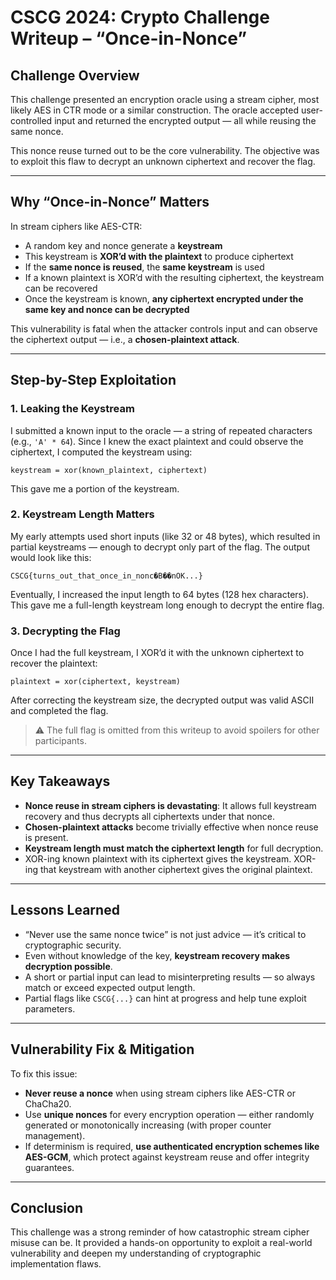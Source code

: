 
# CSCG 2024: Crypto Challenge Writeup – “Once-in-Nonce”

## Challenge Overview

This challenge presented an encryption oracle using a stream cipher, most likely AES in CTR mode or a similar construction. The oracle accepted user-controlled input and returned the encrypted output — all while reusing the same nonce.

This nonce reuse turned out to be the core vulnerability. The objective was to exploit this flaw to decrypt an unknown ciphertext and recover the flag.

---

## Why “Once-in-Nonce” Matters

In stream ciphers like AES-CTR:

- A random key and nonce generate a **keystream**
- This keystream is **XOR’d with the plaintext** to produce ciphertext
- If the **same nonce is reused**, the **same keystream** is used
- If a known plaintext is XOR’d with the resulting ciphertext, the keystream can be recovered
- Once the keystream is known, **any ciphertext encrypted under the same key and nonce can be decrypted**

This vulnerability is fatal when the attacker controls input and can observe the ciphertext output — i.e., a **chosen-plaintext attack**.

---

## Step-by-Step Exploitation

### 1. Leaking the Keystream

I submitted a known input to the oracle — a string of repeated characters (e.g., `'A' * 64`). Since I knew the exact plaintext and could observe the ciphertext, I computed the keystream using:

```
keystream = xor(known_plaintext, ciphertext)
```

This gave me a portion of the keystream.

### 2. Keystream Length Matters

My early attempts used short inputs (like 32 or 48 bytes), which resulted in partial keystreams — enough to decrypt only part of the flag. The output would look like this:

```
CSCG{turns_out_that_once_in_nonc�B��nOK...}
```

Eventually, I increased the input length to 64 bytes (128 hex characters). This gave me a full-length keystream long enough to decrypt the entire flag.

### 3. Decrypting the Flag

Once I had the full keystream, I XOR’d it with the unknown ciphertext to recover the plaintext:

```
plaintext = xor(ciphertext, keystream)
```

After correcting the keystream size, the decrypted output was valid ASCII and completed the flag.

> ⚠️ The full flag is omitted from this writeup to avoid spoilers for other participants.

---

## Key Takeaways

- **Nonce reuse in stream ciphers is devastating**: It allows full keystream recovery and thus decrypts all ciphertexts under that nonce.
- **Chosen-plaintext attacks** become trivially effective when nonce reuse is present.
- **Keystream length must match the ciphertext length** for full decryption.
- XOR-ing known plaintext with its ciphertext gives the keystream. XOR-ing that keystream with another ciphertext gives the original plaintext.

---

## Lessons Learned

- “Never use the same nonce twice” is not just advice — it’s critical to cryptographic security.
- Even without knowledge of the key, **keystream recovery makes decryption possible**.
- A short or partial input can lead to misinterpreting results — so always match or exceed expected output length.
- Partial flags like `CSCG{...}` can hint at progress and help tune exploit parameters.

---

## Vulnerability Fix & Mitigation

To fix this issue:

- **Never reuse a nonce** when using stream ciphers like AES-CTR or ChaCha20.
- Use **unique nonces** for every encryption operation — either randomly generated or monotonically increasing (with proper counter management).
- If determinism is required, **use authenticated encryption schemes like AES-GCM**, which protect against keystream reuse and offer integrity guarantees.

---

## Conclusion

This challenge was a strong reminder of how catastrophic stream cipher misuse can be. It provided a hands-on opportunity to exploit a real-world vulnerability and deepen my understanding of cryptographic implementation flaws.
